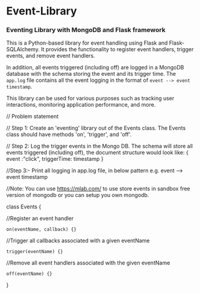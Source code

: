 # Event-Library
### Eventing Library with MongoDB and Flask framework

This is a Python-based library for event handling using Flask and Flask-SQLAlchemy. It provides the functionality to register event handlers, trigger events, and remove event handlers. 

In addition, all events triggered (including off) are logged in a MongoDB database with the schema storing the event and its trigger time. The `app.log` file contains all the event logging in the format of `event --> event timestamp`. 

This library can be used for various purposes such as tracking user interactions, monitoring application performance, and more.


// Problem statement 

// Step 1: Create an 'eventing' library out of the Events class.  The Events class should have methods 'on', 'trigger', and 'off'.

// Step 2: Log the trigger events in the Mongo DB. The schema will store all events triggered (including off), the document structure would look like:
{ event :"click",
  triggerTime: timestamp 
}

//Step 3:- Print all logging in app.log file, in below pattern e.g. event --> event timestamp

//Note: You can use https://mlab.com/ to use store events in sandbox free version of mongodb or you can setup you own mongodb. 

class Events {
  
  //Register an event handler
  
    on(eventName, callback) {}

  //Trigger all callbacks associated with a given eventName
  
    trigger(eventName) {}

  //Remove all event handlers associated with the given eventName
  
    off(eventName) {}

}
